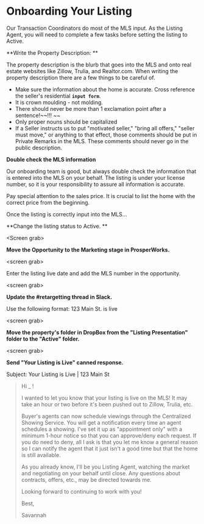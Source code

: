 # Onboarding Your Listing

Our Transaction Coordinators do most of the MLS input. As the Listing Agent, you will need to complete a few tasks before setting the listing to Active.

**Write the Property Description: **

The property description is the blurb that goes into the MLS and onto real estate websites like Zillow, Trulia, and Realtor.com. When writing the property description there are a few things to be careful of.

* Make sure the information about the home is accurate. Cross reference the seller's residential **`input form`**. 
* It is crown moulding - not molding.
* There should never be more than 1 exclamation point after a sentence!~~!!! ~~
* Only proper nouns should be capitalized
* If a Seller instructs us to put "motivated seller," "bring all offers," "seller must move," or anything to that effect, those comments should be put in Private Remarks in the MLS. These comments should never go in the public description.

**Double check the MLS information**

Our onboarding team is good, but always double check the information that is entered into the MLS on your behalf. The listing is under your license number, so it is your responsibility to assure all information is accurate.

Pay special attention to the sales price. It is crucial to list the home with the correct price from the beginning. 

Once the listing is correctly input into the MLS...

**Change the listing status to Active. **

&lt;Screen grab&gt;

**Move the Opportunity to the Marketing stage in ProsperWorks.**

&lt;screen grab&gt;

Enter the listing live date and add the MLS number in the opportunity.

&lt;screen grab&gt;

**Update the \#retargetting thread in Slack.**

Use the following format: 123 Main St. is live

&lt;screen grab&gt;

**Move the property's folder in DropBox from the "Listing Presentation" folder to the "Active" folder.**

&lt;screen grab&gt;

**Send "Your Listing is Live" canned response.**

Subject: Your Listing is Live \| 123 Main St

> Hi \_ !
>
> I wanted to let you know that your listing is live on the MLS! It may take an hour or two before it's been pushed out to Zillow, Trulia, etc. 
>
> Buyer's agents can now schedule viewings through the Centralized Showing Service. You will get a notification every time an agent schedules a showing. I've set it up as "appointment only" with a minimum 1-hour notice so that you can approve/deny each request. If you do need to deny, all I ask is that you let me know a general reason so I can notify the agent that it just isn't a good time but that the home is still available. 
>
> As you already know, I'll be you Listing Agent, watching the market and negotiating on your behalf until close. Any questions about contracts, offers, etc., may be directed towards me.
>
> Looking forward to continuing to work with you!
>
> Best,
>
> Savannah



